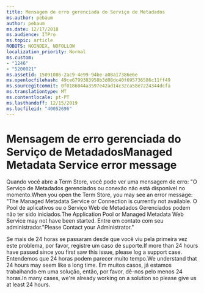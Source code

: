 ```yaml
---
title: Mensagem de erro gerenciada do Serviço de Metadados
ms.author: pebaum
author: pebaum
ms.date: 12/17/2018
ms.audience: ITPro
ms.topic: article
ROBOTS: NOINDEX, NOFOLLOW
localization_priority: Normal
ms.custom:
- "1246"
- "5200021"
ms.assetid: 15091086-2ac9-4e99-94be-a08a17386e6e
ms.openlocfilehash: 49ce6799383958b3d08dc40f695736586c11ff49
ms.sourcegitcommit: 0f0186044a3597e42ad14c32ca58e7224344dcfa
ms.translationtype: MT
ms.contentlocale: pt-PT
ms.lasthandoff: 12/15/2019
ms.locfileid: "40052696"
---
```

# <a name="managed-metadata-service-error-message"></a><span data-ttu-id="1dd06-102">Mensagem de erro gerenciada do Serviço de Metadados</span><span class="sxs-lookup"><span data-stu-id="1dd06-102">Managed Metadata Service error message</span></span>

<span data-ttu-id="1dd06-103">Quando você abre a Term Store, você pode ver uma mensagem de erro: "O Serviço de Metadados gerenciados ou conexão não está disponível no momento.</span><span class="sxs-lookup"><span data-stu-id="1dd06-103">When you open the Term Store, you may see an error message: "The Managed Metadata Service or Connection is currently not available.</span></span> <span data-ttu-id="1dd06-104">O Pool de aplicativos ou o Serviço Web de Metadados Gerenciados podem não ter sido iniciados.</span><span class="sxs-lookup"><span data-stu-id="1dd06-104">The Application Pool or Managed Metadata Web Service may not have been started.</span></span> <span data-ttu-id="1dd06-105">Entre em contato com seu administrador."</span><span class="sxs-lookup"><span data-stu-id="1dd06-105">Please Contact your Administrator."</span></span>
  
<span data-ttu-id="1dd06-106">Se mais de 24 horas se passaram desde que você viu pela primeira vez este problema, por favor, registre um caso de suporte.</span><span class="sxs-lookup"><span data-stu-id="1dd06-106">If more than 24 hours have passed since you first saw this issue, please log a support case.</span></span> <span data-ttu-id="1dd06-107">Entendemos que 24 horas podem parecer muito tempo.</span><span class="sxs-lookup"><span data-stu-id="1dd06-107">We understand that 24 hours may seem like a long time.</span></span> <span data-ttu-id="1dd06-108">Em muitos casos, já estamos trabalhando em uma solução, então, por favor, dê-nos pelo menos 24 horas.</span><span class="sxs-lookup"><span data-stu-id="1dd06-108">In many cases, we're already working on a solution so please give us at least 24 hours.</span></span>
  